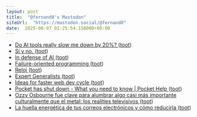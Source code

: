 ```yaml
---
layout: post
title:  "@fernand0's Mastodon"
siteUrl:  "https://mastodon.social/@fernand0"
date:  2025-08-07 01:25:54.158000+00:00
---
```

*  [Do AI tools really slow me down by 20%? ](https://blog.lmorchard.com/2025/07/10/ai-tools-slowdown) ([toot](https://mastodon.social/@fernand0/114984875075392752))
*  [Sí y no. ](https://avecesunafoto.wordpress.com/2025/08/06/si-y-no) ([toot](https://mastodon.social/@fernand0/114982923814877438))
*  [In defense of AI   ](https://blog.webb.page/2025-07-07-in-defense-of-ai.txt) ([toot](https://mastodon.social/@fernand0/114982900218495254))
*  [Failure-oriented programming ](https://reprog.wordpress.com/2025/07/03/failure-oriented-programming) ([toot](https://mastodon.social/@fernand0/114982710580103137))
*  [Reloj ](https://www.flickr.com/photos/fernand0/54677775326) ([toot](https://mastodon.social/@fernand0/114982556486082206))
*  [Expert Generalists ](https://martinfowler.com/articles/expert-generalist.html#GrowingExpertGeneralist) ([toot](https://mastodon.social/@fernand0/114982554051577214))
*  [Ideas for faster web dev cycle ](https://blog.kowalczyk.info/til-ideas-for-faster-web-dev-cycle.htm) ([toot](https://mastodon.social/@fernand0/114982354479464128))
*  [Pocket has shut down - What you need to know \| Pocket Help ](https://support.mozilla.org/en-US/kb/future-of-pocke) ([toot](https://mastodon.social/@fernand0/114981634315901409))
*  [Ozzy Osbourne fue clave para alumbrar algo casi más importante culturalmente que el metal: los realities televisivos ](https://www.xataka.com/cine-y-tv/ozzy-osbourne-fue-clave-para-alumbrar-algo-casi-importante-culturalmente-que-metal-realities-televisivo) ([toot](https://mastodon.social/@fernand0/114981363423251042))
*  [La huella energética de tus correos electrónicos y cómo reducirla ](https://wwwhatsnew.com/2025/07/23/la-huella-energetica-de-tus-correos-electronicos-y-como-reducirla) ([toot](https://mastodon.social/@fernand0/114981104595080273))
